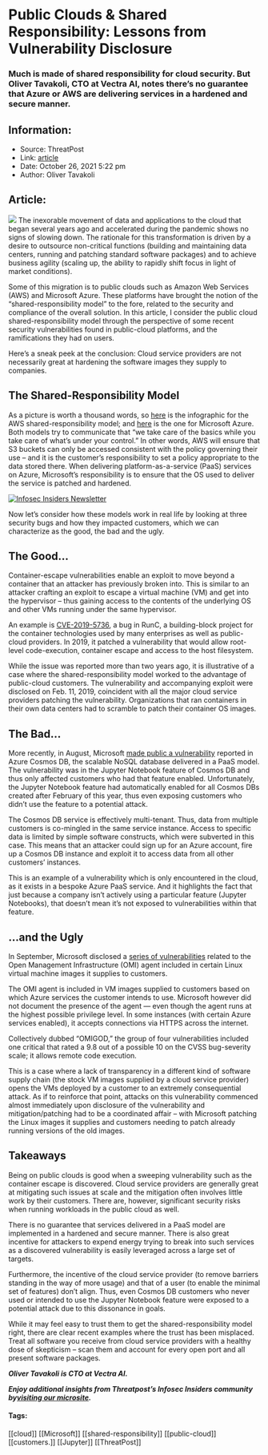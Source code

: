 # Public Clouds & Shared Responsibility: Lessons from Vulnerability Disclosure
### Much is made of shared responsibility for cloud security. But Oliver Tavakoli, CTO at Vectra AI, notes there’s no guarantee that Azure or AWS are delivering services in a hardened and secure manner.

## Information:
+ Source: ThreatPost
+ Link: [article](https://kasperskycontenthub.com/threatpost-global/?p=175778)
+ Date: October 26, 2021  5:22 pm
+ Author: Oliver Tavakoli


## Article:
![](https://media.threatpost.com/wp-content/uploads/sites/103/2021/10/26165929/clouds-e1635281983435.jpg)
The inexorable movement of data and applications to the cloud that began several years ago and accelerated during the pandemic shows no signs of slowing down. The rationale for this transformation is driven by a desire to outsource non-critical functions (building and maintaining data centers, running and patching standard software packages) and to achieve business agility (scaling up, the ability to rapidly shift focus in light of market conditions).


Some of this migration is to public clouds such as Amazon Web Services (AWS) and Microsoft Azure. These platforms have brought the notion of the “shared-responsibility model” to the fore, related to the security and compliance of the overall solution. In this article, I consider the public cloud shared-responsibility model through the perspective of some recent security vulnerabilities found in public-cloud platforms, and the ramifications they had on users.


Here’s a sneak peek at the conclusion: Cloud service providers are not necessarily great at hardening the software images they supply to companies.


**The Shared-Responsibility Model**
-----------------------------------


As a picture is worth a thousand words, so [here](https://d1.awsstatic.com/security-center/Shared_Responsibility_Model_V2.59d1eccec334b366627e9295b304202faf7b899b.jpg) is the infographic for the AWS shared-responsibility model; and [here](https://docs.microsoft.com/en-us/azure/security/fundamentals/media/shared-responsibility/shared-responsibility.svg) is the one for Microsoft Azure. Both models try to communicate that “we take care of the basics while you take care of what’s under your control.” In other words, AWS will ensure that S3 buckets can only be accessed consistent with the policy governing their use – and it is the customer’s responsibility to set a policy appropriate to the data stored there. When delivering platform-as-a-service (PaaS) services on Azure, Microsoft’s responsibility is to ensure that the OS used to deliver the service is patched and hardened.


[![Infosec Insiders Newsletter](https://media.threatpost.com/wp-content/uploads/sites/103/2021/07/10165815/infosec_insiders_in_article_promo.png)](https://threatpost.com/infosec-insider-subscription-page/?utm_source=ART&utm_medium=ART&utm_campaign=InfosecInsiders_Newsletter_Promo/)


Now let’s consider how these models work in real life by looking at three security bugs and how they impacted customers, which we can characterize as the good, the bad and the ugly.


**The Good…**
-------------


Container-escape vulnerabilities enable an exploit to move beyond a container that an attacker has previously broken into. This is similar to an attacker crafting an exploit to escape a virtual machine (VM) and get into the hypervisor – thus gaining access to the contents of the underlying OS and other VMs running under the same hypervisor.


An example is [CVE-2019-5736](https://threatpost.com/container-security-flaw-runc/141737/), a bug in RunC, a building-block project for the container technologies used by many enterprises as well as public-cloud providers. In 2019, it patched a vulnerability that would allow root-level code-execution, container escape and access to the host filesystem.


While the issue was reported more than two years ago, it is illustrative of a case where the shared-responsibility model worked to the advantage of public-cloud customers. The vulnerability and accompanying exploit were disclosed on Feb. 11, 2019, coincident with all the major cloud service providers patching the vulnerability. Organizations that ran containers in their own data centers had to scramble to patch their container OS images.


**The Bad…**
------------


More recently, in August, Microsoft [made public a vulnerability](https://threatpost.com/azure-cosmos-db-bug-cloud/168986/) reported in Azure Cosmos DB, the scalable NoSQL database delivered in a PaaS model. The vulnerability was in the Jupyter Notebook feature of Cosmos DB and thus only affected customers who had that feature enabled. Unfortunately, the Jupyter Notebook feature had automatically enabled for all Cosmos DBs created after February of this year, thus even exposing customers who didn’t use the feature to a potential attack.


The Cosmos DB service is effectively multi-tenant. Thus, data from multiple customers is co-mingled in the same service instance. Access to specific data is limited by simple software constructs, which were subverted in this case. This means that an attacker could sign up for an Azure account, fire up a Cosmos DB instance and exploit it to access data from all other customers’ instances.


This is an example of a vulnerability which is only encountered in the cloud, as it exists in a bespoke Azure PaaS service. And it highlights the fact that just because a company isn’t actively using a particular feature (Jupyter Notebooks), that doesn’t mean it’s not exposed to vulnerabilities within that feature.


**…and the Ugly**
-----------------


In September, Microsoft disclosed a [series of vulnerabilities](https://threatpost.com/azure-zero-day-supply-chain/169508/) related to the Open Management Infrastructure (OMI) agent included in certain Linux virtual machine images it supplies to customers.


The OMI agent is included in VM images supplied to customers based on which Azure services the customer intends to use. Microsoft however did not document the presence of the agent — even though the agent runs at the highest possible privilege level. In some instances (with certain Azure services enabled), it accepts connections via HTTPS across the internet.


Collectively dubbed “OMIGOD,” the group of four vulnerabilities included one critical that rated a 9.8 out of a possible 10 on the CVSS bug-severity scale; it allows remote code execution.


This is a case where a lack of transparency in a different kind of software supply chain (the stock VM images supplied by a cloud service provider) opens the VMs deployed by a customer to an extremely consequential attack. As if to reinforce that point, attacks on this vulnerability commenced almost immediately upon disclosure of the vulnerability and mitigation/patching had to be a coordinated affair – with Microsoft patching the Linux images it supplies and customers needing to patch already running versions of the old images.


Takeaways
---------


Being on public clouds is good when a sweeping vulnerability such as the container escape is discovered. Cloud service providers are generally great at mitigating such issues at scale and the mitigation often involves little work by their customers. There are, however, significant security risks when running workloads in the public cloud as well.


There is no guarantee that services delivered in a PaaS model are implemented in a hardened and secure manner. There is also great incentive for attackers to expend energy trying to break into such services as a discovered vulnerability is easily leveraged across a large set of targets.


Furthermore, the incentive of the cloud service provider (to remove barriers standing in the way of more usage) and that of a user (to enable the minimal set of features) don’t align. Thus, even Cosmos DB customers who never used or intended to use the Jupyter Notebook feature were exposed to a potential attack due to this dissonance in goals.


While it may feel easy to trust them to get the shared-responsibility model right, there are clear recent examples where the trust has been misplaced. Treat all software you receive from cloud service providers with a healthy dose of skepticism – scan them and account for every open port and all present software packages.


***Oliver Tavakoli is CTO at Vectra AI.***


***Enjoy additional insights from Threatpost’s Infosec Insiders community by***[***visiting our microsite***](https://threatpost.com/microsite/infosec-insiders-community/)***.***




#### Tags:
[[cloud]] [[Microsoft]] [[shared-responsibility]] [[public-cloud]] [[customers.]] [[Jupyter]] [[ThreatPost]]
